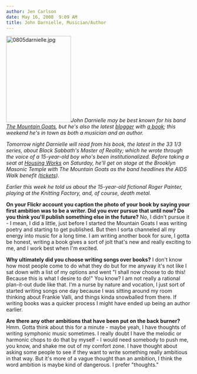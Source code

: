 ```yaml
---
author: Jen Carlson
date: May 16, 2008  9:09 AM
title: John Darnielle, Musician/Author
---
```


<p><img alt="0805darnielle.jpg" src="https://web.archive.org/web/20110623142723im_/http://gothamist.com/attachments/arts_jen/0805darnielle.jpg" width="176" height="235" class="left"><em>John Darnielle may be best known for his band <a href="https://web.archive.org/web/20110623142723/http://www.mountain-goats.com/">The Mountain Goats</a>, but he&apos;s also the latest <a href="https://web.archive.org/web/20110623142723/http://www.lastplanetojakarta.com/">blogger</a> with <a href="https://web.archive.org/web/20110623142723/http://33third.blogspot.com/2008/04/new-book-black-sabbaths-master-of.html">a book</a>; this weekend he&apos;s in town as both a musician and an author.</em></p><em>

<p>Tomorrow night Darnielle will read from his book, the latest in the 33 1/3 series, about Black Sabbath&apos;s <em>Master of Reality</em>; which he wrote through the voice of a 15-year-old boy who&apos;s been institutionalized. Before taking a seat at <a href="https://web.archive.org/web/20110623142723/http://www.livefromhome.org/events">Housing Works</a> on Saturday, he&apos;ll get on stage at the Brooklyn Masonic Temple with The Mountain Goats as the band headlines the AIDS Walk benefit (<a href="https://web.archive.org/web/20110623142723/http://www.ticketweb.com/t3/sale/SaleEventDetail?dispatch=loadSelectionData&amp;eventId=256644&amp;REFERRAL_ID=tmfeedbuyatbrooklynvegan">tickets</a>). </p>

</em><p><em>Earlier this week he told us about the 15-year-old fictional Roger Painter, playing at the Knitting Factory, and, of course, death metal.</em></p>

<p><strong>On your Flickr account you caption the photo of your book by saying your first ambition was to be a writer. Did you ever pursue that until now? Do you think you&apos;ll publish something else in the future?</strong> No, I didn&apos;t pursue it - I mean, I did a little, just before I started the Mountain Goats I was writing poetry and starting to get published. But then I sorta channeled all my energy into music for a long time. I am writing another book for sure, I gotta be honest, writing a book gives a sort of jolt that&apos;s new and really exciting to me, and I work best when I&apos;m excited.</p>

<p><strong>Why ultimately did you choose writing songs over books?</strong> I don&apos;t know how most people come to do what they do but for me anyway it&apos;s not like I sat down with a list of my options and went &quot;I shall now choose to do this! Because this is what I desire to do!&quot; You know? I am not really a rational plan-it-out dude like that. I&apos;m a nurse by nature and vocation, I just sort of started writing songs one day because I was sitting around my room thinking about Frankie Valli, and things kinda snowballed from there. If writing books was a quicker process I might have ended up being an author earlier.</p>

<p><strong>Are there any other ambitions that have been put on the back burner?</strong> Hmm. Gotta think about this for a minute - maybe yeah, I have thoughts of writing symphonic music sometimes. I really doubt I have the melodic or harmonic chops to do that by myself - I would need somebody to push me, you know, and shake me out of my comfort zone. I have thought about asking some people to see if they want to write something really ambitious in that way. But it&apos;s more of a vague thought than an ambition, I think the word ambition is maybe kind of dangerous. I prefer &quot;thoughts.&quot;</p>